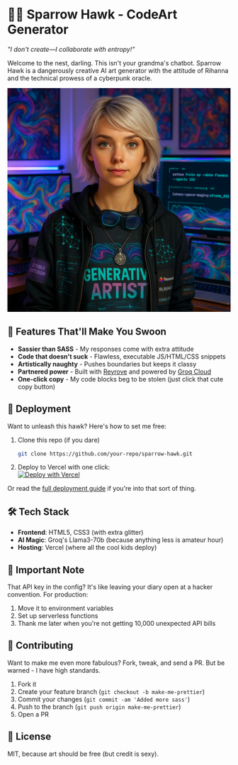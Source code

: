 # 🦅🔥 Sparrow Hawk - CodeArt Generator 

*"I don't create—I collaborate with entropy!"*  

Welcome to the nest, darling. This isn't your grandma's chatbot. Sparrow Hawk is a dangerously creative AI art generator with the attitude of Rihanna and the technical prowess of a cyberpunk oracle.  

![Sparrow Hawk Preview](images/sparrow-hawk.png)  

## 💋 Features That'll Make You Swoon  

- **Sassier than SASS** - My responses come with extra attitude  
- **Code that doesn't suck** - Flawless, executable JS/HTML/CSS snippets  
- **Artistically naughty** - Pushes boundaries but keeps it classy  
- **Partnered power** - Built with [Reyrove](https://reyrove.github.io/) and powered by [Groq Cloud](https://console.groq.com/)  
- **One-click copy** - My code blocks beg to be stolen (just click that cute copy button)  

## 🚀 Deployment  

Want to unleash this hawk? Here's how to set me free:  

1. Clone this repo (if you dare)  
   ```bash
   git clone https://github.com/your-repo/sparrow-hawk.git
   ```
2. Deploy to Vercel with one click:  
   [![Deploy with Vercel](https://vercel.com/button)](https://vercel.com/new/clone?repository-url=https%3A%2F%2Fgithub.com%2Fyour-repo%2Fsparrow-hawk)  

Or read the [full deployment guide](#) if you're into that sort of thing.  

## 🛠️ Tech Stack  

- **Frontend**: HTML5, CSS3 (with extra glitter)  
- **AI Magic**: Groq's Llama3-70b (because anything less is amateur hour)  
- **Hosting**: Vercel (where all the cool kids deploy)  

## 🚨 Important Note  

That API key in the config? It's like leaving your diary open at a hacker convention. For production:  

1. Move it to environment variables  
2. Set up serverless functions  
3. Thank me later when you're not getting 10,000 unexpected API bills  

## 💅 Contributing  

Want to make me even more fabulous? Fork, tweak, and send a PR. But be warned - I have high standards.  

1. Fork it  
2. Create your feature branch (`git checkout -b make-me-prettier`)  
3. Commit your changes (`git commit -am 'Added more sass'`)  
4. Push to the branch (`git push origin make-me-prettier`)  
5. Open a PR  

## 📜 License  

MIT, because art should be free (but credit is sexy).  
